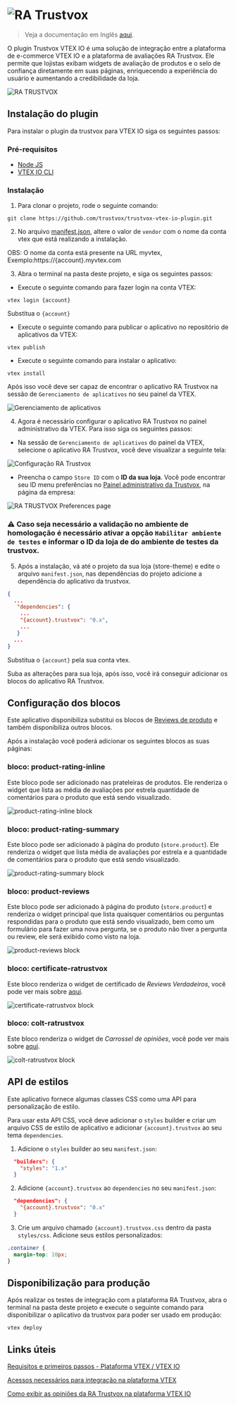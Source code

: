 <h1>
  <img src="./docs/assets/logo-ra-trustvox.png" alt="RA Trustvox" />
</h1>

> Veja a documentação em Inglês [aqui](./docs/README_EN.md).

O plugin Trustvox VTEX IO é uma solução de integração entre a plataforma de e-commerce VTEX IO e a plataforma de avaliações RA Trustvox. Ele permite que lojistas exibam widgets de avaliação de produtos e o selo de confiança diretamente em suas páginas, enriquecendo a experiência do usuário e aumentando a credibilidade da loja. 

![RA TRUSTVOX](https://ra-trustvox.intercom-attachments-1.com/i/o/386735661/6c801ddb284eaec619f98d66/file-u9QW9ZFVbA.png)

## Instalação do plugin

Para instalar o plugin da trustvox para VTEX IO siga os seguintes passos:

### Pré-requisitos

- [Node JS](https://nodejs.org/en/download)
- [VTEX IO CLI](https://developers.vtex.com/docs/guides/vtex-io-documentation-vtex-io-cli-install)

### Instalação

1. Para clonar o projeto, rode o seguinte comando:

```
git clone https://github.com/trustvox/trustvox-vtex-io-plugin.git
```

2. No arquivo [manifest.json](./manifest.json), altere o valor de `vendor` com o nome da conta vtex que está realizando a instalação.
   
OBS: O nome da conta está presente na URL myvtex, Exemplo:https://{account}.myvtex.com

3. Abra o terminal na pasta deste projeto, e siga os seguintes passos:

- Execute o seguinte comando para fazer login na conta VTEX:
   
```
vtex login {account}
```

Substitua o `{account}`

- Execute o seguinte comando para publicar o aplicativo no repositório de aplicativos da VTEX:

```
vtex publish
```

- Execute o seguinte comando para instalar o aplicativo:

```
vtex install
```

Após isso você deve ser capaz de encontrar o aplicativo RA Trustvox na sessão de `Gerenciamento de aplicativos` no seu painel da VTEX.

![Gerenciamento de aplicativos](./docs/assets/app-management.png)

4. Agora é necessário configurar o aplicativo RA Trustvox no painel administrativo da VTEX. Para isso siga os seguintes passos:

- Na sessão de `Gerenciamento de aplicativos` do painel da VTEX, selecione o aplicativo RA Trustvox, você deve visualizar a seguinte tela:

![Configuração RA Trustvox](./docs/assets/config-ra-trustvox-vtex-io.png)

- Preencha o campo `Store ID` com o **ID da sua loja**. Você pode encontrar seu ID menu preferências no [Painel administrativo da Trustvox](https://app.trustvox.com.br/auth/login), na página da empresa:

![RA TRUSTVOX Preferences page](/docs/assets/install-preferences-page.png)

### ⚠️ Caso seja necessário a validação no ambiente de homologação é necessário ativar a opção `Habilitar ambiente de testes` e informar o ID da loja de do ambiente de testes da trustvox.

5. Após a instalação, vá até o projeto da sua loja (store-theme) e edite o arquivo `manifest.json`, nas dependências do projeto adicione a dependência do aplicativo da trustvox.

```json
{
  ...
   "dependencies": {
    ...
    "{account}.trustvox": "0.x",
    ...
   } 
  ...
}
```

Substitua o `{account}` pela sua conta vtex.

Suba as alterações para sua loja, após isso, você irá conseguir adicionar os blocos do aplicativo RA Trustvox.

## Configuração dos blocos

Este aplicativo disponibiliza substitui os blocos de [Reviews de produto](https://github.com/vtex-apps/product-review-interfaces/tree/master/example) e também disponibiliza outros blocos.

Após a instalação você poderá adicionar os seguintes blocos as suas páginas:

### bloco: product-rating-inline

Este bloco pode ser adicionado nas prateleiras de produtos. Ele renderiza o widget que lista as média de avaliações por estrela quantidade de comentários para o produto que está sendo visualizado.

![product-rating-inline block](/docs/assets/product-rating-inline.png)

### bloco: product-rating-summary

Este bloco pode ser adicionado à página do produto (`store.product`). Ele renderiza o widget que lista média de avaliações por estrela e a quantidade de comentários para o produto que está sendo visualizado.

![product-rating-summary block](/docs/assets/product-rating-summary.png)

### bloco: product-reviews

Este bloco pode ser adicionado à página do produto (`store.product`) e renderiza o widget principal que lista quaisquer comentários ou perguntas respondidas para o produto que está sendo visualizado, bem como um formulário para fazer uma nova pergunta, se o produto não tiver a pergunta ou review, ele será exibido como visto na loja.

![product-reviews block](/docs/assets/product-reviews.png)

### bloco: certificate-ratrustvox

Este bloco renderiza o widget de certificado de *Reviews Verdadeiros*, você pode ver mais sobre [aqui](https://help.trustvox.com.br/pt-BR/articles/5551970-como-adicionar-e-exibir-o-selo-de-reviews-verdadeiros-no-seu-site).

![certificate-ratrustvox block](/docs/assets/certificate-ratrustvox.png)

### bloco: colt-ratrustvox

Este bloco renderiza o widget de *Carrossel de opiniões*, você pode ver mais sobre [aqui](https://help.trustvox.com.br/pt-BR/articles/5557670-como-adicionar-as-opinioes-de-loja-carrossel-da-ra-trustvox-em-seu-site).

![colt-ratrustvox block](/docs/assets/colt-ratrustvox.png)

## API de estilos

Este aplicativo fornece algumas classes CSS como uma API para personalização de estilo.

Para usar esta API CSS, você deve adicionar o `styles` builder e criar um arquivo CSS de estilo de aplicativo e adicionar `{account}.trustvox` ao seu tema `dependencies`.


1. Adicione o `styles` builder ao seu `manifest.json`:

```json
  "builders": {
    "styles": "1.x"
  }
```

2. Adicione `{account}.trustvox` ao `dependencies` no seu `manifest.json`:

```json
  "dependencies": {
    "{account}.trustvox": "0.x"
  }
```

3. Crie um arquivo chamado `{account}.trustvox.css` dentro da pasta `styles/css`. Adicione seus estilos personalizados: 

```css
.container {
  margin-top: 10px;
}
```

## Disponibilização para produção

Após realizar os testes de integração com a plataforma RA Trustvox, abra o terminal na pasta deste projeto e execute o seguinte comando para disponibilizar o aplicativo da trustvox para poder ser usado em produção:

```
vtex deploy
```

## Links úteis

[Requisitos e primeiros passos - Plataforma VTEX / VTEX IO](https://help.trustvox.com.br/pt-BR/articles/5551917-requisitos-e-primeiros-passos-plataforma-vtex-vtex-io)

[Acessos necessários para integração na plataforma VTEX](https://help.trustvox.com.br/pt-BR/articles/5560780-acessos-necessarios-para-integracao-na-plataforma-vtex)

[Como exibir as opiniões da RA Trustvox na plataforma VTEX IO](https://help.trustvox.com.br/pt-BR/articles/6726517-como-exibir-as-opinioes-da-ra-trustvox-na-plataforma-vtex-io)
